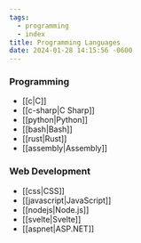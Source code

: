 ```yaml
---
tags:
  - programming
  - index
title: Programming Languages
date: 2024-01-28 14:15:56 -0600
---
```


### Programming

* [[c|C]]
* [[c-sharp|C Sharp]]
* [[python|Python]]
* [[bash|Bash]]
* [[rust|Rust]]
* [[assembly|Assembly]]

### Web Development

* [[css|CSS]]
* [[javascript|JavaScript]]
* [[nodejs|Node.js]]
* [[svelte|Svelte]]
* [[aspnet|ASP.NET]]

